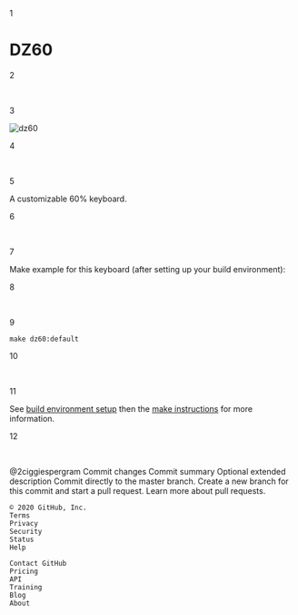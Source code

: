 
1

# DZ60

2

​

3

![dz60](https://cdn.shopify.com/s/files/1/1473/3902/files/1_6525343b-ee62-47e8-882a-05e316136a3f.jpg?v=1501657073)

4

​

5

A customizable 60% keyboard.

6

​

7

Make example for this keyboard (after setting up your build environment):

8

​

9

    make dz60:default

10

​

11

See [build environment setup](https://docs.qmk.fm/#/getting_started_build_tools) then the [make instructions](https://docs.qmk.fm/#/getting_started_make_guide) for more information.

12

​

@2ciggiespergram
Commit changes
Commit summary
Optional extended description
Commit directly to the master branch.
Create a new branch for this commit and start a pull request. Learn more about pull requests.

    © 2020 GitHub, Inc.
    Terms
    Privacy
    Security
    Status
    Help

    Contact GitHub
    Pricing
    API
    Training
    Blog
    About


